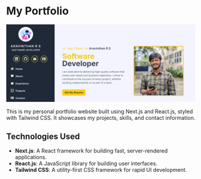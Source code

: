 # My Portfolio

![Portfolio Screenshot](/public/images/portfolio.png)

This is my personal portfolio website built using Next.js and React.js, styled with Tailwind CSS. It showcases my projects, skills, and contact information.

## Technologies Used

- **Next.js**: A React framework for building fast, server-rendered applications.
- **React.js**: A JavaScript library for building user interfaces.
- **Tailwind CSS**: A utility-first CSS framework for rapid UI development.